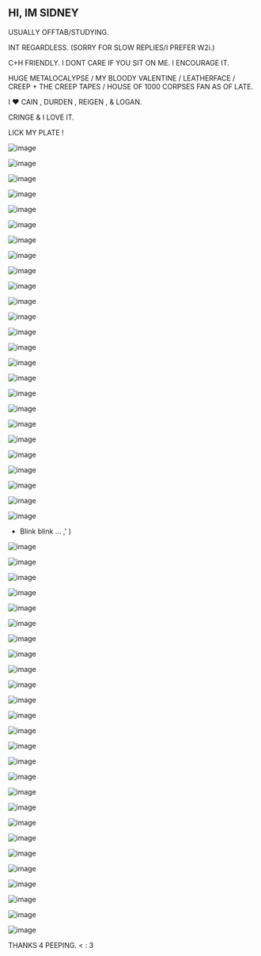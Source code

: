 ## HI, IM SIDNEY
USUALLY OFFTAB/STUDYING.

INT REGARDLESS. (SORRY FOR SLOW REPLIES/I PREFER W2i.)

C+H FRIENDLY. I DONT CARE IF YOU SIT ON ME. I ENCOURAGE IT.

HUGE METALOCALYPSE / MY BLOODY VALENTINE / LEATHERFACE / CREEP + THE CREEP TAPES / HOUSE OF 1000 CORPSES FAN AS OF LATE.

I ♥️ CAIN , DURDEN , REIGEN , & LOGAN.

CRINGE & I LOVE IT.

LICK MY PLATE !


![image](https://github.com/user-attachments/assets/1b68b0b9-acf1-4ce7-9346-a772d02abc82)



![image](https://github.com/user-attachments/assets/de11797d-862f-405f-9e6f-47266f62e29f)


![image](https://github.com/user-attachments/assets/04ca80f6-73dc-4680-bfea-bdfc8ef87e33)


![image](https://github.com/user-attachments/assets/3c492925-a3ff-40cf-b982-ecfba80cff26)


![image](https://github.com/user-attachments/assets/c43d4ef1-ef51-4027-9228-a8058e3333ee)


![image](https://github.com/user-attachments/assets/dc695afd-ad4e-4401-a61d-a35cd9a4b4f3)


![image](https://github.com/user-attachments/assets/72f4cb6e-12c9-47ea-94f9-6d7acaf29f58)


![image](https://github.com/user-attachments/assets/9866d18b-df06-423d-ade3-4817c3fee4e0)


![image](https://github.com/user-attachments/assets/c164621a-288a-4142-8eb9-3fbac0fd12ec)



![image](https://github.com/user-attachments/assets/48903acf-d8c6-4438-931e-682cfc57702c)



![image](https://github.com/user-attachments/assets/d8ae81b0-41a8-4c86-806e-1b1b883210c2)

![image](https://github.com/user-attachments/assets/036a881a-010c-41d1-8f1c-978f9360c14a)


![image](https://github.com/user-attachments/assets/120c1bc8-c673-4779-b0c7-c3e359045550)


![image](https://github.com/user-attachments/assets/d77890ab-0fbe-4ba4-90ab-18c08df77f7a)


![image](https://github.com/user-attachments/assets/1ef8be98-120c-4e0a-a6b8-65d3fbbfe129)


![image](https://github.com/user-attachments/assets/50fe89c2-722e-4c45-9e44-960ed5c159a3)


![image](https://github.com/user-attachments/assets/a2b03bea-caab-40ea-ab8a-e0669fe3564d)



![image](https://github.com/user-attachments/assets/091ee256-59fb-4870-92a6-bbe41a45fd64)


![image](https://github.com/user-attachments/assets/17a1a411-0bb9-4f62-96aa-3d393d7a48fe)


![image](https://github.com/user-attachments/assets/2f8fc14b-cc2b-415f-aea2-fae096503d70)


![image](https://github.com/user-attachments/assets/ba9d976a-3284-4d84-b51f-d02d3313752e)


![image](https://github.com/user-attachments/assets/3f00f4b7-8821-42c4-b2bb-33668865dae0)

![image](https://github.com/user-attachments/assets/493bdf5a-978c-4e97-8d53-8741887cd410)


![image](https://github.com/user-attachments/assets/dbe246e2-6af2-4c29-b7ad-9ea3dbf9842d)





![image](https://github.com/user-attachments/assets/1a537e61-1c04-41b3-8dbe-4a20b57dcd86)

* Blink blink ... ,' )


![image](https://github.com/user-attachments/assets/b1c51cd5-268f-4ef3-9ae0-dc6cd627a2a4)


![image](https://github.com/user-attachments/assets/f355da8b-7175-4dc2-8534-e00fb297b83c)


![image](https://github.com/user-attachments/assets/f13a41f6-4677-46da-bda9-e29f5642d2eb)



![image](https://github.com/user-attachments/assets/b5c2223a-97f8-4b21-83d5-ef31186a4ab9)


![image](https://github.com/user-attachments/assets/0311a58a-34a2-434c-a530-0a60e16bcc38)


![image](https://github.com/user-attachments/assets/904f107e-97c3-4bf4-bb43-d6a29cef3983)


![image](https://github.com/user-attachments/assets/aa58d321-5f62-44fb-96a6-4d73c8d2a180)


![image](https://github.com/user-attachments/assets/83008787-da6b-4856-a7df-eb4cf3bc2625)


![image](https://github.com/user-attachments/assets/0a565ad8-6b85-4cad-9e1e-973425f4f34a)

![image](https://github.com/user-attachments/assets/a98bddf1-2a15-4d36-9fcf-86bbd0b2ed03)


![image](https://github.com/user-attachments/assets/d436ca51-e709-42f5-88fd-6232816da063)


![image](https://github.com/user-attachments/assets/11dfd6cd-1ff5-4940-b7a8-7dde164dc93c)





![image](https://github.com/user-attachments/assets/e1a694b0-d0ce-42c1-aa89-990325bd88f7)


![image](https://github.com/user-attachments/assets/a8064934-ebbc-46c6-aaab-57c6df1db785)




![image](https://github.com/user-attachments/assets/4537e3b5-9acc-401c-bb05-38d9a3a9e18e)


![image](https://github.com/user-attachments/assets/b3576c4c-cc21-4b84-9d76-95be9467e518)


![image](https://github.com/user-attachments/assets/6edc6ef4-edf9-4b2c-b0ea-72306c079ddd)


![image](https://github.com/user-attachments/assets/7f052500-bcc4-4a5a-b13b-c4f804ae6ee2)

![image](https://github.com/user-attachments/assets/1797f006-5ab6-4f11-91b3-96e6cf60aef1)

![image](https://github.com/user-attachments/assets/cde76a26-28d9-40ad-93ac-983676d1b811)


![image](https://github.com/user-attachments/assets/926d481b-b07b-4e5b-949c-b1c364f0664f)

![image](https://github.com/user-attachments/assets/4dc2a665-9d0a-43b7-ade1-c07f4faf2f74)


![image](https://github.com/user-attachments/assets/6ca5b3a1-8429-4934-8461-23267ea6ce1e)

![image](https://github.com/user-attachments/assets/e96d78c8-a112-4a66-be4e-f59f9a4b3144)

![image](https://github.com/user-attachments/assets/f62ed083-b16b-46a8-8280-1d0c4fb8b50b)


![image](https://github.com/user-attachments/assets/22d44430-c42d-4dd7-852a-ed721cbbf38a)

THANKS 4 PEEPING. < : 3

<!--**MOUTHOFMETAL/MOUTHOFMETAL** is a ✨ _special_ ✨ repository because its `README.md` (this file) appears on your GitHub profile.

Here are some ideas to get you started:

- 🔭 I’m currently working on ...
- 🌱 I’m currently learning ...
- 👯 I’m looking to collaborate on ...
- 🤔 I’m looking for help with ...
- 💬 Ask me about ...
- 📫 How to reach me: ...
- 😄 Pronouns: ...
- ⚡ Fun fact: ...
-->
